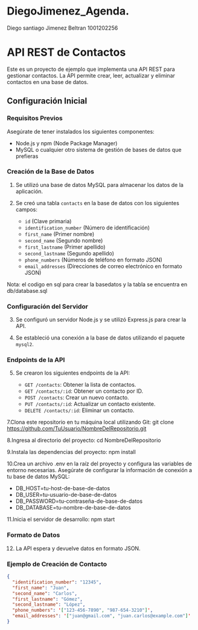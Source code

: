 # DiegoJimenez_Agenda.
Diego santiago Jimenez Beltran 1001202256

# API REST de Contactos

Este es un proyecto de ejemplo que implementa una API REST para gestionar contactos. La API permite crear, leer, actualizar y eliminar contactos en una base de datos.

## Configuración Inicial

### Requisitos Previos

Asegúrate de tener instalados los siguientes componentes:

- Node.js y npm (Node Package Manager)
- MySQL o cualquier otro sistema de gestión de bases de datos que prefieras

### Creación de la Base de Datos

1. Se utilizó una base de datos MySQL para almacenar los datos de la aplicación.

2. Se creó una tabla `contacts` en la base de datos con los siguientes campos:
   - `id` (Clave primaria)
   - `identification_number` (Número de identificación)
   - `first_name` (Primer nombre)
   - `second_name` (Segundo nombre)
   - `first_lastname` (Primer apellido)
   - `second_lastname` (Segundo apellido)
   - `phone_numbers` (Números de teléfono en formato JSON)
   - `email_addresses` (Direcciones de correo electrónico en formato JSON)

Nota: el codigo en sql para crear la basedatos y la tabla se encuentra en db/database.sql

### Configuración del Servidor

3. Se configuró un servidor Node.js y se utilizó Express.js para crear la API.

4. Se estableció una conexión a la base de datos utilizando el paquete `mysql2`.

### Endpoints de la API

5. Se crearon los siguientes endpoints de la API:

   - `GET /contacts`: Obtener la lista de contactos.
   - `GET /contacts/:id`: Obtener un contacto por ID.
   - `POST /contacts`: Crear un nuevo contacto.
   - `PUT /contacts/:id`: Actualizar un contacto existente.
   - `DELETE /contacts/:id`: Eliminar un contacto.

7.Clona este repositorio en tu máquina local utilizando Git:
git clone https://github.com/TuUsuario/NombreDelRepositorio.git

8.Ingresa al directorio del proyecto:
cd NombreDelRepositorio

9.Instala las dependencias del proyecto:
npm install

10.Crea un archivo .env en la raíz del proyecto y configura las variables
de entorno necesarias. Asegúrate de configurar la información de conexión
a tu base de datos MySQL:

- DB_HOST=tu-host-de-base-de-datos
- DB_USER=tu-usuario-de-base-de-datos
- DB_PASSWORD=tu-contraseña-de-base-de-datos
- DB_DATABASE=tu-nombre-de-base-de-datos

11.Inicia el servidor de desarrollo:
npm start

### Formato de Datos

12. La API espera y devuelve datos en formato JSON.

### Ejemplo de Creación de Contacto

```json
{
  "identification_number": "12345",
  "first_name": "Juan",
  "second_name": "Carlos",
  "first_lastname": "Gómez",
  "second_lastname": "López",
  "phone_numbers": '["123-456-7890", "987-654-3210"]',
  "email_addresses": '["juan@gmail.com", "juan.carlos@example.com"]'
}





